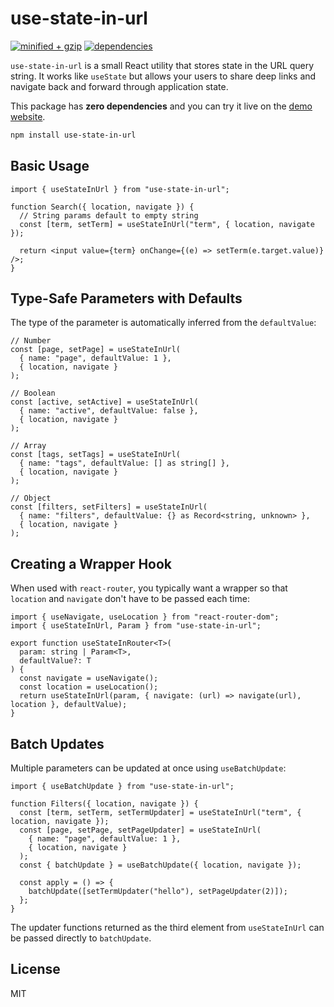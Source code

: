# use-state-in-url

[![minified + gzip](https://badgen.net/bundlephobia/minzip/use-state-in-url)](https://bundlephobia.com/result?p=use-state-in-url) [![dependencies](https://badgen.net/bundlephobia/dependency-count/use-state-in-url)](https://bundlephobia.com/result?p=use-state-in-url)

`use-state-in-url` is a small React utility that stores state in the URL query string. It works like `useState` but allows your users to share deep links and navigate back and forward through application state.

This package has **zero dependencies** and you can try it live on the [demo website](https://antonlapshin.github.io/use-state-in-url/).

```bash
npm install use-state-in-url
```

## Basic Usage

```tsx
import { useStateInUrl } from "use-state-in-url";

function Search({ location, navigate }) {
  // String params default to empty string
  const [term, setTerm] = useStateInUrl("term", { location, navigate });

  return <input value={term} onChange={(e) => setTerm(e.target.value)} />;
}
```

## Type-Safe Parameters with Defaults

The type of the parameter is automatically inferred from the `defaultValue`:

```tsx
// Number
const [page, setPage] = useStateInUrl(
  { name: "page", defaultValue: 1 },
  { location, navigate }
);

// Boolean
const [active, setActive] = useStateInUrl(
  { name: "active", defaultValue: false },
  { location, navigate }
);

// Array
const [tags, setTags] = useStateInUrl(
  { name: "tags", defaultValue: [] as string[] },
  { location, navigate }
);

// Object
const [filters, setFilters] = useStateInUrl(
  { name: "filters", defaultValue: {} as Record<string, unknown> },
  { location, navigate }
);
```

## Creating a Wrapper Hook

When used with `react-router`, you typically want a wrapper so that `location` and `navigate` don't have to be passed each time:

```tsx
import { useNavigate, useLocation } from "react-router-dom";
import { useStateInUrl, Param } from "use-state-in-url";

export function useStateInRouter<T>(
  param: string | Param<T>,
  defaultValue?: T
) {
  const navigate = useNavigate();
  const location = useLocation();
  return useStateInUrl(param, { navigate: (url) => navigate(url), location }, defaultValue);
}
```

## Batch Updates

Multiple parameters can be updated at once using `useBatchUpdate`:

```tsx
import { useBatchUpdate } from "use-state-in-url";

function Filters({ location, navigate }) {
  const [term, setTerm, setTermUpdater] = useStateInUrl("term", { location, navigate });
  const [page, setPage, setPageUpdater] = useStateInUrl(
    { name: "page", defaultValue: 1 },
    { location, navigate }
  );
  const { batchUpdate } = useBatchUpdate({ location, navigate });

  const apply = () => {
    batchUpdate([setTermUpdater("hello"), setPageUpdater(2)]);
  };
}
```

The updater functions returned as the third element from `useStateInUrl` can be passed directly to `batchUpdate`.

## License

MIT
